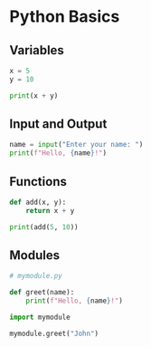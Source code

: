 # Python Basics

## Variables

```python
x = 5
y = 10

print(x + y)
```

## Input and Output

```python
name = input("Enter your name: ")
print(f"Hello, {name}!")
```

## Functions

```python
def add(x, y):
    return x + y

print(add(5, 10))
```

## Modules

```python
# mymodule.py

def greet(name):
    print(f"Hello, {name}!")
```

```python
import mymodule

mymodule.greet("John")
```
